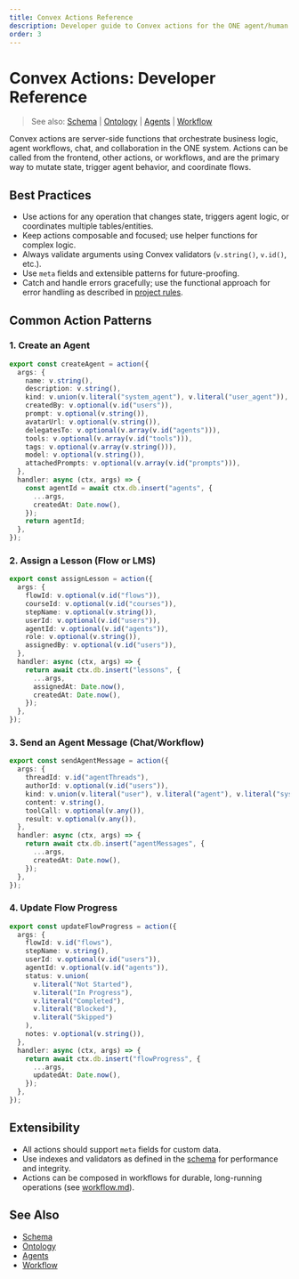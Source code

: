 ```yaml
---
title: Convex Actions Reference
description: Developer guide to Convex actions for the ONE agent/human system
order: 3
---
```


# Convex Actions: Developer Reference

> See also: [Schema](./schema.md) | [Ontology](./ontology.md) | [Agents](./agents.md) | [Workflow](./workflow.md)

Convex actions are server-side functions that orchestrate business logic, agent workflows, chat, and collaboration in the ONE system. Actions can be called from the frontend, other actions, or workflows, and are the primary way to mutate state, trigger agent behavior, and coordinate flows.

## Best Practices
- Use actions for any operation that changes state, triggers agent logic, or coordinates multiple tables/entities.
- Keep actions composable and focused; use helper functions for complex logic.
- Always validate arguments using Convex validators (`v.string()`, `v.id()`, etc.).
- Use `meta` fields and extensible patterns for future-proofing.
- Catch and handle errors gracefully; use the functional approach for error handling as described in [project rules](./schema.md).

## Common Action Patterns

### 1. Create an Agent
```ts
export const createAgent = action({
  args: {
    name: v.string(),
    description: v.string(),
    kind: v.union(v.literal("system_agent"), v.literal("user_agent")),
    createdBy: v.optional(v.id("users")),
    prompt: v.optional(v.string()),
    avatarUrl: v.optional(v.string()),
    delegatesTo: v.optional(v.array(v.id("agents"))),
    tools: v.optional(v.array(v.id("tools"))),
    tags: v.optional(v.array(v.string())),
    model: v.optional(v.string()),
    attachedPrompts: v.optional(v.array(v.id("prompts"))),
  },
  handler: async (ctx, args) => {
    const agentId = await ctx.db.insert("agents", {
      ...args,
      createdAt: Date.now(),
    });
    return agentId;
  },
});
```

### 2. Assign a Lesson (Flow or LMS)
```ts
export const assignLesson = action({
  args: {
    flowId: v.optional(v.id("flows")),
    courseId: v.optional(v.id("courses")),
    stepName: v.optional(v.string()),
    userId: v.optional(v.id("users")),
    agentId: v.optional(v.id("agents")),
    role: v.optional(v.string()),
    assignedBy: v.optional(v.id("users")),
  },
  handler: async (ctx, args) => {
    return await ctx.db.insert("lessons", {
      ...args,
      assignedAt: Date.now(),
      createdAt: Date.now(),
    });
  },
});
```

### 3. Send an Agent Message (Chat/Workflow)
```ts
export const sendAgentMessage = action({
  args: {
    threadId: v.id("agentThreads"),
    authorId: v.optional(v.id("users")),
    kind: v.union(v.literal("user"), v.literal("agent"), v.literal("system")),
    content: v.string(),
    toolCall: v.optional(v.any()),
    result: v.optional(v.any()),
  },
  handler: async (ctx, args) => {
    return await ctx.db.insert("agentMessages", {
      ...args,
      createdAt: Date.now(),
    });
  },
});
```

### 4. Update Flow Progress
```ts
export const updateFlowProgress = action({
  args: {
    flowId: v.id("flows"),
    stepName: v.string(),
    userId: v.optional(v.id("users")),
    agentId: v.optional(v.id("agents")),
    status: v.union(
      v.literal("Not Started"),
      v.literal("In Progress"),
      v.literal("Completed"),
      v.literal("Blocked"),
      v.literal("Skipped")
    ),
    notes: v.optional(v.string()),
  },
  handler: async (ctx, args) => {
    return await ctx.db.insert("flowProgress", {
      ...args,
      updatedAt: Date.now(),
    });
  },
});
```

## Extensibility
- All actions should support `meta` fields for custom data.
- Use indexes and validators as defined in the [schema](./schema.md) for performance and integrity.
- Actions can be composed in workflows for durable, long-running operations (see [workflow.md](./workflow.md)).

## See Also
- [Schema](./schema.md)
- [Ontology](./ontology.md)
- [Agents](./agents.md)
- [Workflow](./workflow.md)
